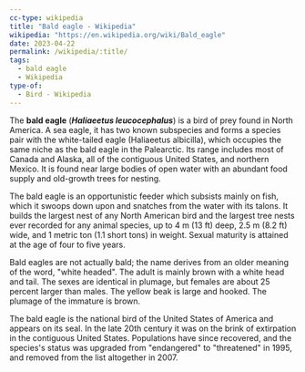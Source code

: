 ```yaml
---
cc-type: wikipedia
title: "Bald eagle - Wikipedia"
wikipedia: "https://en.wikipedia.org/wiki/Bald_eagle"
date: 2023-04-22
permalink: /wikipedia/:title/
tags:
  - bald eagle
  - Wikipedia
type-of:
  - Bird - Wikipedia
---
```

The **bald eagle** (***Haliaeetus leucocephalus***) is a bird of prey found in North America. A sea eagle, it has two known subspecies and forms a species pair with the white-tailed eagle (Haliaeetus albicilla), which occupies the same niche as the bald eagle in the Palearctic. Its range includes most of Canada and Alaska, all of the contiguous United States, and northern Mexico. It is found near large bodies of open water with an abundant food supply and old-growth trees for nesting.

The bald eagle is an opportunistic feeder which subsists mainly on fish, which it swoops down upon and snatches from the water with its talons. It builds the largest nest of any North American bird and the largest tree nests ever recorded for any animal species, up to 4 m (13 ft) deep, 2.5 m (8.2 ft) wide, and 1 metric ton (1.1 short tons) in weight. Sexual maturity is attained at the age of four to five years.

Bald eagles are not actually bald; the name derives from an older meaning of the word, "white headed". The adult is mainly brown with a white head and tail. The sexes are identical in plumage, but females are about 25 percent larger than males. The yellow beak is large and hooked. The plumage of the immature is brown.

The bald eagle is the national bird of the United States of America and appears on its seal. In the late 20th century it was on the brink of extirpation in the contiguous United States. Populations have since recovered, and the species's status was upgraded from "endangered" to "threatened" in 1995, and removed from the list altogether in 2007.